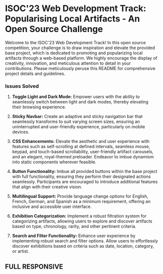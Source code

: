 # ISOC'23 Web Development Track: Popularising Local Artifacts - An Open Source Challenge

Welcome to the ISOC'23 Web Development Track! In this open source competition, your challenge is to draw inspiration and elevate the provided base project, which is dedicated to promoting and popularizing local artifacts through a web-based platform. We highly encourage the display of creativity, innovation, and meticulous attention to detail in your contributions. Please meticulously peruse this README for comprehensive project details and guidelines.



### Issues Solved 

1. **Toggle Light and Dark Mode:** Empower users with the ability to seamlessly switch between light and dark modes, thereby elevating their browsing experience.

2. **Sticky Navbar:** Create an adaptive and sticky navigation bar that seamlessly transforms to suit varying screen sizes, ensuring an uninterrupted and user-friendly experience, particularly on mobile devices.

3. **CSS Enhancements:** Elevate the aesthetic and user experience with features such as self-scrolling at defined intervals, seamless mouse, keypad, and touch-based scrollability, user-friendly artifact carousels, and an elegant, royal-themed preloader. Endeavor to imbue dynamism into static components wherever feasible.

4. **Button Functionality:** Imbue all provided buttons within the base project with full functionality, ensuring they perform their designated actions seamlessly. Participants are encouraged to introduce additional features that align with their creative vision.

5. **Multilingual Support:** Provide language change options for English, French, German, and Spanish as a minimum requirement, offering an inclusive and accessible user interface.

6. **Exhibition Categorization:** Implement a robust filtration system for categorizing artifacts, allowing users to explore and discover artifacts based on type, chronology, rarity, and other pertinent criteria.



7. **Search and Filter Functionality:** Enhance user experience by implementing robust search and filter options. Allow users to effortlessly discover exhibitions based on criteria such as date, location, category, or artist.


## FULL RESPONSIVE

